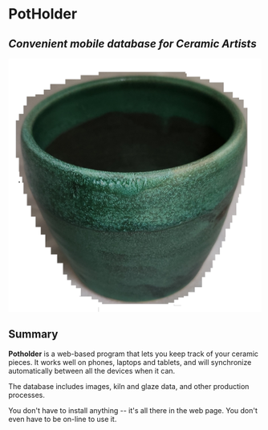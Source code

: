 # PotHolder
## *Convenient mobile database for Ceramic Artists*

![](potholder.png)

## Summary

**Potholder** is a web-based program that lets you keep track of your ceramic pieces. It works well on phones, laptops and tablets, and will synchronize automatically between all the devices when it can.

The database includes images, kiln and glaze data, and other production processes.

You don't have to install anything -- it's all there in the web page. You don't even have to be on-line to use it.